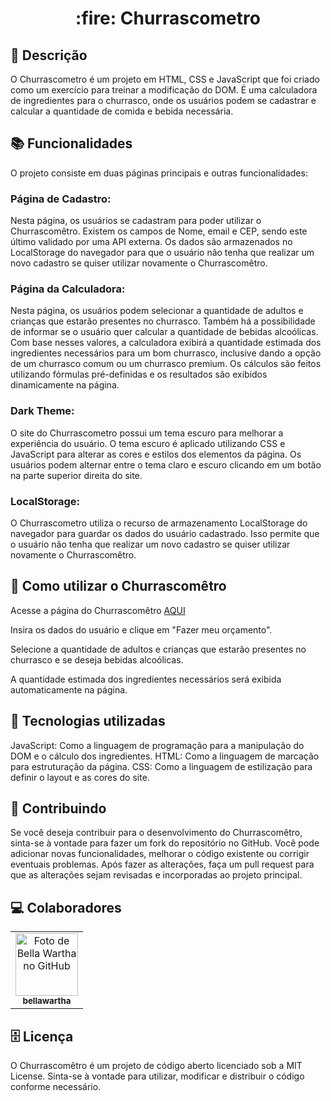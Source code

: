 <h1 align="center">:fire: Churrascometro</h1>

## :memo: Descrição
O Churrascometro é um projeto em HTML, CSS e JavaScript que foi criado como um exercício para treinar a modificação do DOM. É uma calculadora de ingredientes para o churrasco, onde os usuários podem se cadastrar e calcular a quantidade de comida e bebida necessária.

## :books: Funcionalidades
O projeto consiste em duas páginas principais e outras funcionalidades:

### Página de Cadastro: 
Nesta página, os usuários se cadastram para poder utilizar o Churrascomêtro. Existem os campos de Nome, email e CEP, sendo este último validado por uma API externa. Os dados são armazenados no LocalStorage do navegador para que o usuário não tenha que realizar um novo cadastro se quiser utilizar novamente o Churrascomêtro.

### Página da Calculadora: 
Nesta página, os usuários podem selecionar a quantidade de adultos e crianças que estarão presentes no churrasco. Também há a possibilidade de informar se o usuário quer calcular a quantidade de bebidas alcoólicas. Com base nesses valores, a calculadora exibirá a quantidade estimada dos ingredientes necessários para um bom churrasco, inclusive dando a opção de um churrasco comum ou um churrasco premium. Os cálculos são feitos utilizando fórmulas pré-definidas e os resultados são exibidos dinamicamente na página.

### Dark Theme:
O site do Churrascometro possui um tema escuro para melhorar a experiência do usuário. O tema escuro é aplicado utilizando CSS e JavaScript para alterar as cores e estilos dos elementos da página. Os usuários podem alternar entre o tema claro e escuro clicando em um botão na parte superior direita do site.

### LocalStorage:
O Churrascometro utiliza o recurso de armazenamento LocalStorage do navegador para guardar os dados do usuário cadastrado. Isso permite que o usuário não tenha que realizar um novo cadastro se quiser utilizar novamente o Churrascomêtro.

## :rocket: Como utilizar o Churrascomêtro
Acesse a página do Churrascomêtro <a href="https://bellawartha.github.io/Churrascometro/"> AQUI </a>


Insira os dados do usuário e clique em "Fazer meu orçamento".


Selecione a quantidade de adultos e crianças que estarão presentes no churrasco e se deseja bebidas alcoólicas.


A quantidade estimada dos ingredientes necessários será exibida automaticamente na página.

## :wrench: Tecnologias utilizadas
JavaScript: Como a linguagem de programação para a manipulação do DOM e o cálculo dos ingredientes.
HTML: Como a linguagem de marcação para estruturação da página.
CSS: Como a linguagem de estilização para definir o layout e as cores do site.

## :handshake: Contribuindo
Se você deseja contribuir para o desenvolvimento do Churrascomêtro, sinta-se à vontade para fazer um fork do repositório no GitHub. Você pode adicionar novas funcionalidades, melhorar o código existente ou corrigir eventuais problemas. Após fazer as alterações, faça um pull request para que as alterações sejam revisadas e incorporadas ao projeto principal.

## :computer: Colaboradores
<table>
  <tr>
    <td align="center">
      <a href="https://github.com/bellawartha">
        <img src="https://avatars.githubusercontent.com/u/91399248?v=4" width="100px;" alt="Foto de Bella Wartha no GitHub"/><br>
        <sub>
          <b>bellawartha</b>
        </sub>
      </a>
    </td>
  </tr>
</table>

## :file_cabinet: Licença
O Churrascomêtro é um projeto de código aberto licenciado sob a MIT License. Sinta-se à vontade para utilizar, modificar e distribuir o código conforme necessário.
